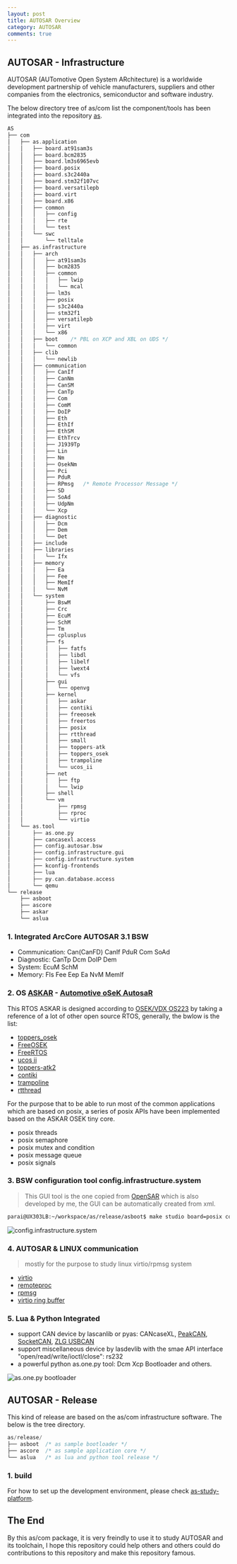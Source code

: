 ```yaml
---
layout: post
title: AUTOSAR Overview
category: AUTOSAR
comments: true
---
```


## AUTOSAR - Infrastructure

AUTOSAR (AUTomotive Open System ARchitecture) is a worldwide development partnership of vehicle manufacturers, suppliers and other companies from the electronics, semiconductor and software industry.

The below directory tree of as/com list the component/tools has been integrated into the repository [as](https://github.com/parai/as).

```c
AS
├── com
│   ├── as.application
│   │   ├── board.at91sam3s
│   │   ├── board.bcm2835
│   │   ├── board.lm3s6965evb
│   │   ├── board.posix
│   │   ├── board.s3c2440a
│   │   ├── board.stm32f107vc
│   │   ├── board.versatilepb
│   │   ├── board.virt
│   │   ├── board.x86
│   │   ├── common
│   │   │   ├── config
│   │   │   ├── rte
│   │   │   └── test
│   │   └── swc
│   │       └── telltale
│   ├── as.infrastructure
│   │   ├── arch
│   │   │   ├── at91sam3s
│   │   │   ├── bcm2835
│   │   │   ├── common
│   │   │   │   ├── lwip
│   │   │   │   └── mcal
│   │   │   ├── lm3s
│   │   │   ├── posix
│   │   │   ├── s3c2440a
│   │   │   ├── stm32f1
│   │   │   ├── versatilepb
│   │   │   ├── virt
│   │   │   └── x86
│   │   ├── boot	/* PBL on XCP and XBL on UDS */
│   │   │   └── common
│   │   ├── clib
│   │   │   └── newlib
│   │   ├── communication
│   │   │   ├── CanIf
│   │   │   ├── CanNm
│   │   │   ├── CanSM
│   │   │   ├── CanTp
│   │   │   ├── Com
│   │   │   ├── ComM
│   │   │   ├── DoIP
│   │   │   ├── Eth
│   │   │   ├── EthIf
│   │   │   ├── EthSM
│   │   │   ├── EthTrcv
│   │   │   ├── J1939Tp
│   │   │   ├── Lin
│   │   │   ├── Nm
│   │   │   ├── OsekNm
│   │   │   ├── Pci
│   │   │   ├── PduR
│   │   │   ├── RPmsg	/* Remote Processor Message */
│   │   │   ├── SD
│   │   │   ├── SoAd
│   │   │   ├── UdpNm
│   │   │   └── Xcp
│   │   ├── diagnostic
│   │   │   ├── Dcm
│   │   │   ├── Dem
│   │   │   └── Det
│   │   ├── include
│   │   ├── libraries
│   │   │   └── Ifx
│   │   ├── memory
│   │   │   ├── Ea
│   │   │   ├── Fee
│   │   │   ├── MemIf
│   │   │   └── NvM
│   │   └── system
│   │       ├── BswM
│   │       ├── Crc
│   │       ├── EcuM
│   │       ├── SchM
│   │       ├── Tm
│   │       ├── cplusplus
│   │       ├── fs
│   │       │   ├── fatfs
│   │       │   ├── libdl
│   │       │   ├── libelf
│   │       │   ├── lwext4
│   │       │   └── vfs
│   │       ├── gui
│   │       │   └── openvg
│   │       ├── kernel
│   │       │   ├── askar
│   │       │   ├── contiki
│   │       │   ├── freeosek
│   │       │   ├── freertos
│   │       │   ├── posix
│   │       │   ├── rtthread
│   │       │   ├── small
│   │       │   ├── toppers-atk
│   │       │   ├── toppers_osek
│   │       │   ├── trampoline
│   │       │   └── ucos_ii
│   │       ├── net
│   │       │   ├── ftp
│   │       │   └── lwip
│   │       ├── shell
│   │       └── vm
│   │           ├── rpmsg
│   │           ├── rproc
│   │           └── virtio
│   └── as.tool
│       ├── as.one.py
│       ├── cancasexl.access
│       ├── config.autosar.bsw
│       ├── config.infrastructure.gui
│       ├── config.infrastructure.system
│       ├── kconfig-frontends
│       ├── lua
│       ├── py.can.database.access
│       └── qemu
└── release
    ├── asboot
    ├── ascore
    ├── askar
    └── aslua
```

### 1. Integrated ArcCore AUTOSAR 3.1 BSW
* Communication: Can(CanFD) CanIf PduR Com SoAd
* Diagnostic: CanTp Dcm DoIP Dem
* System: EcuM SchM
* Memory: Fls Fee Eep Ea NvM MemIf

### 2. OS [ASKAR](https://github.com/parai/as/tree/master/com/as.infrastructure/system/kernel/askar) - [Automotive oSeK AutosaR](http://parai.github.io/as/autosar/2017/10/27/ASKAR-architecture.html)
This RTOS ASKAR is designed according to [OSEK/VDX OS223](http://trampolinebin.rts-software.org/os223.pdf) by taking a reference of a lot of other open source RTOS, generally, the bwlow is the list:

* [toppers_osek](https://www.toppers.jp/osek-os.html)
* [FreeOSEK](http://opensek.sourceforge.net/)
* [FreeRTOS](http://www.freertos.org/)
* [ucos ii](https://www.micrium.com/)
* [toppers-atk2](https://www.toppers.jp/atk2.html)
* [contiki](http://contiki-os.org/)
* [trampoline](https://github.com/TrampolineRTOS/trampoline)
* [rtthread](https://github.com/RT-Thread/rt-thread)

For the purpose that to be able to run most of the common applications which are based on posix, a series of posix APIs have been implemented based on the ASKAR OSEK tiny core.

* posix threads
* posix semaphore
* posix mutex and condition
* posix message queue
* posix signals

### 3. BSW configuration tool config.infrastructure.system
> This GUI tool is the one copied from [OpenSAR](https://github.com/parai/OpenSAR.git) which is also developed by me, the GUI can be automatically created from xml.

```sh
parai@UX303LB:~/workspace/as/release/asboot$ make studio board=posix compiler=posix-gcc
```

![config.infrastructure.system](/as/images/config.infrastructure.system.png)

### 4. AUTOSAR & LINUX communication
> mostly for the purpose to study linux virtio/rpmsg system

* [virtio](http://docs.oasis-open.org/virtio/virtio/v1.0/csprd01/virtio-v1.0-csprd01.pdf)
* [remoteproc](https://www.kernel.org/doc/Documentation/remoteproc.txt)
* [rpmsg](https://www.kernel.org/doc/Documentation/rpmsg.txt)
* [virtio ring buffer](http://www.ibm.com/developerworks/cn/linux/1402_caobb_virtio/)


### 5. Lua & Python Integrated
* support CAN device by lascanlib or pyas: CANcaseXL, [PeakCAN](http://www.peak-system.com/PCAN-USB.199.0.html?L=1), [SocketCAN](https://en.wikipedia.org/wiki/SocketCAN), [ZLG USBCAN](http://www.zlg.cn/can/can/product/id/22.html)
* support miscellaneous device by lasdevlib with the smae API interface "open/read/write/ioctl/close": rs232
* a powerful python as.one.py tool: Dcm Xcp Bootloader and others.

![as.one.py bootloader](/as/images/python3-asone-tool.png)

## AUTOSAR - Release

This kind of release are based on the as/com infrastructure software. The below is the tree directory.

```c
as/release/
├── asboot	/* as sample bootloader */
├── ascore	/* as sample application core */
└── aslua	/* as lua and python tool release */
```

### 1. build

For how to set up the development environment, please check [as-study-platform](http://parai.github.io/as/autosar/2018/02/20/as-study-platform.html).

## The End
By this as/com package, it is very freindly to use it to study AUTOSAR and its toolchain, I hope this repository could help others and others could do contributions to this repository and make this repository famous.
